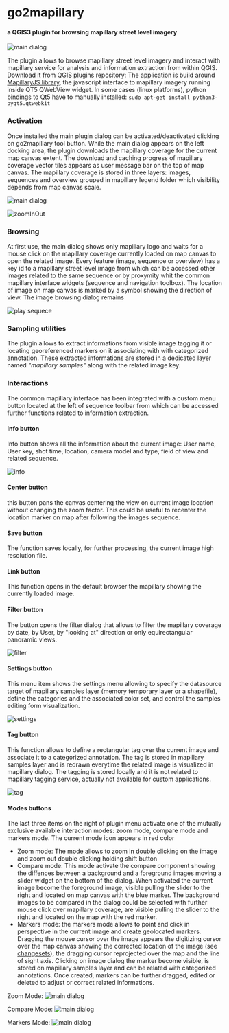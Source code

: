 # go2mapillary #
#### a QGIS3 plugin for browsing mapillary street level imagery
![main dialog](./docs/screen2.png)

The plugin allows to browse mapillary street level imagery and interact with mapillary service for analysis and information extraction from within QGIS. Download it from QGIS plugins repository: [](http://plugins.qgis.org/plugins/go2mapillary/)
The application is build around [MapillaryJS library](https://mapillary.github.io/mapillary-js/), the javascript interface to mapillary imagery running inside QT5 QWebView widget. In some cases (linux platforms), python bindings to Qt5 have to manually installed: `sudo apt-get install python3-pyqt5.qtwebkit`

### Activation
Once installed the main plugin dialog can be activated/deactivated clicking on go2mapillary tool button. While the main dialog appears on the left docking area, the plugin downloads the mapillary coverage for the current map canvas extent. The download and caching progress of mapillary coverage vector tiles appears as user message bar on the top of map canvas. The mapillary coverage is stored in three layers: images, sequences and overview grouped in mapillary legend folder which visibility depends from map canvas scale.

![main dialog](./docs/01_openDialog.gif)

![zoomInOut](./docs/02_zoomInOut.gif)

### Browsing
At first use, the main dialog shows only mapillary logo and waits for a mouse click on the mapillary coverage currently loaded on map canvas to open the related image. Every feature (image, sequence or overview) has a key id to a mapillary street level image from which can be accessed other images related to the same sequence or by proxymity whit the common mapillary interface widgets (sequence and navigation toolbox). The location of image on map canvas is marked by a symbol showing the direction of view.
The image browsing dialog remains

![play sequece](./docs/03_openPlaySequence.gif)

### Sampling utilities
The plugin allows to extract informations from visible image tagging it or locating georeferenced markers on it associating with with categorized annotation. These extracted informations are stored in a dedicated layer named *"mapillary samples"* along with the related image key.


### Interactions
The common mapillary interface has been integrated with a custom menu button located at the left of sequence toolbar from which can be accessed further functions related to information extraction.

#### Info button
Info button shows all the information about the current image: User name, User key, shot time, location, camera model and type, field of view and related sequence.

![info](./docs/09_info.gif)

#### Center button
this button pans the canvas centering the view on current image location without changing the zoom factor. This could be useful to recenter the location marker on map after following the images sequence.

#### Save button
The function saves locally, for further processing, the current image high resolution file.

#### Link button
This function opens in the default browser the mapillary showing the currently loaded image.

#### Filter button
The button opens the filter dialog that allows to filter the mapillary coverage by date, by User, by "looking at" direction or only equirectangular panoramic views.

![filter](./docs/08_filter.gif)

#### Settings button
This menu item shows the settings menu allowing to specify the datasource target of mapillary samples layer (memory temporary layer or a shapefile), define the categories and the associated color set, and control the samples editing form visualization.

![settings](./docs/07_settings.gif)

#### Tag button
This function allows to define a rectangular tag over the current image and associate it to a categorized annotation. The tag is stored in mapillary samples layer and is redrawn everytime the related image is visualized in mapillary dialog. The tagging is stored locally and it is not related to mapillary tagging service, actually not available for custom applications.

![tag](./docs/06_tagTool.gif)

#### Modes buttons
The last three items on the right of plugin menu activate one of the mutually exclusive available interaction modes: zoom mode, compare mode and markers mode. The current mode icon appears in red color

- Zoom mode: The mode allows to zoom in double clicking on the image and zoom out double clicking holding shift button
- Compare mode: This mode activate the compare component showing the diffences between a background and a foreground images moving a slider widget on the bottom of the dialog. When activated the current image become the foreground image, visible pulling the slider to the right and located on map canvas with the blue marker. The background images to be compared in the dialog could be selected with further mouse click over mapillary coverage, are visible pulling the slider to the right and located on the map with the red marker.
- Markers mode: the markers mode allows to point and click in perspective in the current image and create geolocated markers. Dragging the mouse cursor over the image appears the digitizing cursor over the map canvas showing the corrected location of the image (see [changesets](https://www.mapillary.com/developer/api-documentation/#changesets)), the dragging cursor reprojected over the map and the line of sight axis. Clicking on image dialog the marker become visible, is stored on mapillary samples layer and can be related with categorized annotations. Once created, markers can be further dragged, edited or deleted to adjust or correct related informations.

Zoom Mode:
![main dialog](./docs/04_zoomInOut.gif)

Compare Mode:
![main dialog](./docs/05_compareTool.gif)

Markers Mode:
![main dialog](./docs/04_markersCreateDrag.gif)

